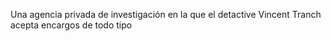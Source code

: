 Una agencia privada de investigación en la que el detactive Vincent Tranch acepta encargos de todo tipo